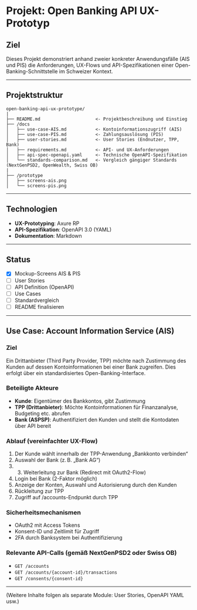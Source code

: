 # Projekt: Open Banking API UX-Prototyp

## Ziel
Dieses Projekt demonstriert anhand zweier konkreter Anwendungsfälle (AIS und PIS) die Anforderungen, UX-Flows und API-Spezifikationen einer Open-Banking-Schnittstelle im Schweizer Kontext.

---

## Projektstruktur

```
open-banking-api-ux-prototype/
|
├── README.md                     <- Projektbeschreibung und Einstieg
├── /docs
│   ├── use-case-AIS.md           <- Kontoinformationszugriff (AIS)
│   ├── use-case-PIS.md           <- Zahlungsauslösung (PIS)
│   ├── user-stories.md           <- User Stories (Endnutzer, TPP, Bank)
│   ├── requirements.md           <- API- und UX-Anforderungen
│   ├── api-spec-openapi.yaml     <- Technische OpenAPI-Spezifikation
│   └── standards-comparison.md   <- Vergleich gängiger Standards (NextGenPSD2, OpenWealth, Swiss OB)
|
├── /prototype
│   ├── screens-ais.png
│   └── screens-pis.png
```

---

## Technologien
- **UX-Prototyping**: Axure RP
- **API-Spezifikation**: OpenAPI 3.0 (YAML)
- **Dokumentation**: Markdown

---

## Status
- [x] Mockup-Screens AIS & PIS
- [ ] User Stories
- [ ] API Definition (OpenAPI)
- [ ] Use Cases
- [ ] Standardvergleich
- [ ] README finalisieren

---

## Use Case: Account Information Service (AIS)

### Ziel
Ein Drittanbieter (Third Party Provider, TPP) möchte nach Zustimmung des Kunden auf dessen Kontoinformationen bei einer Bank zugreifen. Dies erfolgt über ein standardisiertes Open-Banking-Interface.

### Beteiligte Akteure
- **Kunde**: Eigentümer des Bankkontos, gibt Zustimmung
- **TPP (Drittanbieter)**: Möchte Kontoinformationen für Finanzanalyse, Budgeting etc. abrufen
- **Bank (ASPSP)**: Authentifiziert den Kunden und stellt die Kontodaten über API bereit

### Ablauf (vereinfachter UX-Flow)
1. Der Kunde wählt innerhalb der TPP-Anwendung „Bankkonto verbinden“
2. Auswahl der Bank (z. B. „Bank AG“)
3. 3. Weiterleitung zur Bank (Redirect mit OAuth2-Flow)
4. Login bei Bank (2-Faktor möglich)
5. Anzeige der Konten, Auswahl und Autorisierung durch den Kunden
6. Rückleitung zur TPP
7. Zugriff auf /accounts-Endpunkt durch TPP

### Sicherheitsmechanismen
- OAuth2 mit Access Tokens
- Konsent-ID und Zeitlimit für Zugriff
- 2FA durch Banksystem bei Authentifizierung

### Relevante API-Calls (gemäß NextGenPSD2 oder Swiss OB)
- `GET /accounts`
- `GET /accounts/{account-id}/transactions`
- `GET /consents/{consent-id}`

---

(Weitere Inhalte folgen als separate Module: User Stories, OpenAPI YAML usw.)

